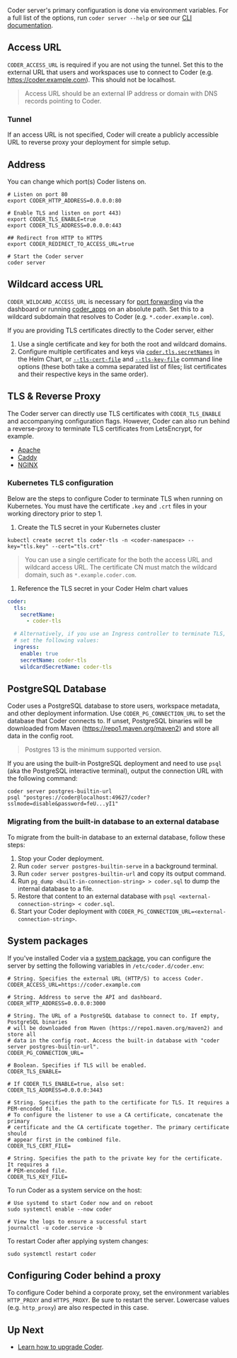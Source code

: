 Coder server's primary configuration is done via environment variables. For a
full list of the options, run `coder server --help` or see our
[CLI documentation](../cli/server.md).

## Access URL

`CODER_ACCESS_URL` is required if you are not using the tunnel. Set this to the
external URL that users and workspaces use to connect to Coder (e.g.
<https://coder.example.com>). This should not be localhost.

> Access URL should be an external IP address or domain with DNS records
> pointing to Coder.

### Tunnel

If an access URL is not specified, Coder will create a publicly accessible URL
to reverse proxy your deployment for simple setup.

## Address

You can change which port(s) Coder listens on.

```shell
# Listen on port 80
export CODER_HTTP_ADDRESS=0.0.0.0:80

# Enable TLS and listen on port 443)
export CODER_TLS_ENABLE=true
export CODER_TLS_ADDRESS=0.0.0.0:443

## Redirect from HTTP to HTTPS
export CODER_REDIRECT_TO_ACCESS_URL=true

# Start the Coder server
coder server
```

## Wildcard access URL

`CODER_WILDCARD_ACCESS_URL` is necessary for
[port forwarding](../networking/port-forwarding.md#dashboard) via the dashboard
or running [coder_apps](../templates/index.md#coder-apps) on an absolute path.
Set this to a wildcard subdomain that resolves to Coder (e.g.
`*.coder.example.com`).

If you are providing TLS certificates directly to the Coder server, either

1. Use a single certificate and key for both the root and wildcard domains.
2. Configure multiple certificates and keys via
   [`coder.tls.secretNames`](https://github.com/coder/coder/blob/main/helm/coder/values.yaml)
   in the Helm Chart, or [`--tls-cert-file`](../cli/server.md#--tls-cert-file)
   and [`--tls-key-file`](../cli/server.md#--tls-key-file) command line options
   (these both take a comma separated list of files; list certificates and their
   respective keys in the same order).

## TLS & Reverse Proxy

The Coder server can directly use TLS certificates with `CODER_TLS_ENABLE` and
accompanying configuration flags. However, Coder can also run behind a
reverse-proxy to terminate TLS certificates from LetsEncrypt, for example.

- [Apache](https://github.com/coder/coder/tree/main/examples/web-server/apache)
- [Caddy](https://github.com/coder/coder/tree/main/examples/web-server/caddy)
- [NGINX](https://github.com/coder/coder/tree/main/examples/web-server/nginx)

### Kubernetes TLS configuration

Below are the steps to configure Coder to terminate TLS when running on
Kubernetes. You must have the certificate `.key` and `.crt` files in your
working directory prior to step 1.

1. Create the TLS secret in your Kubernetes cluster

```shell
kubectl create secret tls coder-tls -n <coder-namespace> --key="tls.key" --cert="tls.crt"
```

> You can use a single certificate for the both the access URL and wildcard
> access URL. The certificate CN must match the wildcard domain, such as
> `*.example.coder.com`.

1. Reference the TLS secret in your Coder Helm chart values

```yaml
coder:
  tls:
    secretName:
      - coder-tls

  # Alternatively, if you use an Ingress controller to terminate TLS,
  # set the following values:
  ingress:
    enable: true
    secretName: coder-tls
    wildcardSecretName: coder-tls
```

## PostgreSQL Database

Coder uses a PostgreSQL database to store users, workspace metadata, and other
deployment information. Use `CODER_PG_CONNECTION_URL` to set the database that
Coder connects to. If unset, PostgreSQL binaries will be downloaded from Maven
(<https://repo1.maven.org/maven2>) and store all data in the config root.

> Postgres 13 is the minimum supported version.

If you are using the built-in PostgreSQL deployment and need to use `psql` (aka
the PostgreSQL interactive terminal), output the connection URL with the
following command:

```console
coder server postgres-builtin-url
psql "postgres://coder@localhost:49627/coder?sslmode=disable&password=feU...yI1"
```

### Migrating from the built-in database to an external database

To migrate from the built-in database to an external database, follow these
steps:

1. Stop your Coder deployment.
2. Run `coder server postgres-builtin-serve` in a background terminal.
3. Run `coder server postgres-builtin-url` and copy its output command.
4. Run `pg_dump <built-in-connection-string> > coder.sql` to dump the internal
   database to a file.
5. Restore that content to an external database with
   `psql <external-connection-string> < coder.sql`.
6. Start your Coder deployment with
   `CODER_PG_CONNECTION_URL=<external-connection-string>`.

## System packages

If you've installed Coder via a [system package](../install/index.md), you
can configure the server by setting the following variables in
`/etc/coder.d/coder.env`:

```env
# String. Specifies the external URL (HTTP/S) to access Coder.
CODER_ACCESS_URL=https://coder.example.com

# String. Address to serve the API and dashboard.
CODER_HTTP_ADDRESS=0.0.0.0:3000

# String. The URL of a PostgreSQL database to connect to. If empty, PostgreSQL binaries
# will be downloaded from Maven (https://repo1.maven.org/maven2) and store all
# data in the config root. Access the built-in database with "coder server postgres-builtin-url".
CODER_PG_CONNECTION_URL=

# Boolean. Specifies if TLS will be enabled.
CODER_TLS_ENABLE=

# If CODER_TLS_ENABLE=true, also set:
CODER_TLS_ADDRESS=0.0.0.0:3443

# String. Specifies the path to the certificate for TLS. It requires a PEM-encoded file.
# To configure the listener to use a CA certificate, concatenate the primary
# certificate and the CA certificate together. The primary certificate should
# appear first in the combined file.
CODER_TLS_CERT_FILE=

# String. Specifies the path to the private key for the certificate. It requires a
# PEM-encoded file.
CODER_TLS_KEY_FILE=
```

To run Coder as a system service on the host:

```shell
# Use systemd to start Coder now and on reboot
sudo systemctl enable --now coder

# View the logs to ensure a successful start
journalctl -u coder.service -b
```

To restart Coder after applying system changes:

```shell
sudo systemctl restart coder
```

## Configuring Coder behind a proxy

To configure Coder behind a corporate proxy, set the environment variables
`HTTP_PROXY` and `HTTPS_PROXY`. Be sure to restart the server. Lowercase values
(e.g. `http_proxy`) are also respected in this case.

## Up Next

- [Learn how to upgrade Coder](./upgrade.md).
